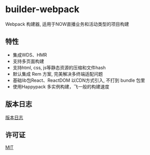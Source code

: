 # builder-webpack

Webpack 构建器, 适用于NOW直播业务和活动类型的项目构建

## 特性
- 集成WDS、HMR
- 支持多页面构建
- 支持html, css, js等静态资源的压缩和文件hash
- 默认集成 Rem 方案, 完美解决多终端适配问题
- 基础lib包React、ReactDOM 以CDN方式引入, 不打到 bundle 包里
- 使用Happypack 多实例构建，飞一般的构建速度

## 版本日志

[版本日志](CHANGELOG.md)

## 许可证

[MIT](https://tldrlegal.com/license/mit-license)
